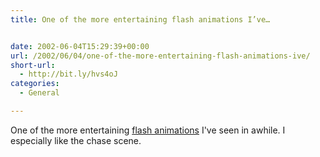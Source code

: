 ```yaml
---
title: One of the more entertaining flash animations I’ve…


date: 2002-06-04T15:29:39+00:00
url: /2002/06/04/one-of-the-more-entertaining-flash-animations-ive/
short-url:
  - http://bit.ly/hvs4oJ
categories:
  - General

---
```

One of the more entertaining <a href="http://www.madblast.com/oska/humor_pong.swf">flash animations</a> I've seen in awhile. I especially like the chase scene.